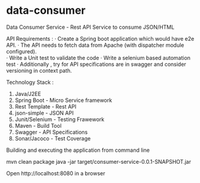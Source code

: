 # data-consumer
Data Consumer Service - Rest API
Service to consume JSON/HTML 

API Requirements :
·  Create a Spring boot application which would have e2e API. 
·  The API needs to fetch data from Apache (with dispatcher module configured).  
·  Write a Unit test to validate the code
·  Write a selenium based automation test
·  Additionally , try for API specifications are in swagger and consider versioning in context path.

Technology Stack :
1. Java/J2EE
2. Spring Boot - Micro Service framework
3. Rest Template - Rest API
4. json-simple - JSON API
5. Junit/Selenium - Testing Frawework
6. Maven - Build Tool
7. Swagger - API Specifications
8. Sonar/Jacoco - Test Coverage

Building and executing the application from command line

mvn clean package
java -jar target/consumer-service-0.0.1-SNAPSHOT.jar

Open http://localhost:8080 in a browser
